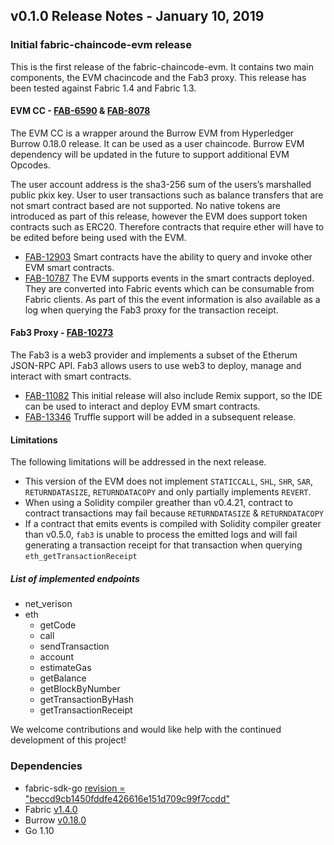 ## v0.1.0 Release Notes - January 10, 2019


### Initial fabric-chaincode-evm release


This is the first release of the fabric-chaincode-evm. It contains two main components, the EVM chacincode and the Fab3 proxy.
This release has been tested against Fabric 1.4 and Fabric 1.3.

#### EVM CC - [FAB-6590](https://jira.hyperledger.org/browse/FAB-6590) & [FAB-8078](https://jira.hyperledger.org/browse/FAB-8078)

The EVM CC is a wrapper around the Burrow EVM from  Hyperledger Burrow 0.18.0 release. It can be used as a user chaincode.
Burrow EVM dependency will be updated in the future to support additional EVM Opcodes.

The user account address is the sha3-256 sum of the users’s marshalled public pkix key. User to user transactions such as balance transfers that
are not smart contract based are not supported.
No native tokens are introduced as part of this release, however the EVM does support token contracts such as ERC20.
Therefore contracts that require ether will have to be edited before being used with the EVM.

- [FAB-12903](https://jira.hyperledger.org/browse/FAB-12903) Smart contracts have the ability to query and invoke other EVM smart contracts.
- [FAB-10787](https://jira.hyperledger.org/browse/FAB-10787) The EVM supports events in the smart contracts deployed.
They are converted into Fabric events which can be consumable from Fabric clients.
As part of this the event information is also available as a log when querying the Fab3 proxy for the transaction receipt.

#### Fab3 Proxy - [FAB-10273](https://jira.hyperledger.org/browse/FAB-10273)

The Fab3 is a web3 provider and implements a subset of the Etherum JSON-RPC API. Fab3 allows users to use web3 to deploy, manage and interact with smart contracts.

- [FAB-11082](https://jira.hyperledger.org/browse/FAB-11082) This initial release will also include Remix support,
so the IDE can be used to interact and deploy EVM smart contracts.
- [FAB-13346](https://jira.hyperledger.org/browse/FAB-13346) Truffle support will be added in a subsequent release.

#### Limitations
The following limitations will be addressed in the next release.

- This version of the EVM does not implement `STATICCALL`, `SHL`,
`SHR`, `SAR`, `RETURNDATASIZE`, `RETURNDATACOPY` and only
partially implements `REVERT`.
- When using a Solidity compiler greather than v0.4.21, contract
to contract transactions may fail because `RETURNDATASIZE` &
`RETURNDATACOPY`
- If a contract that emits events is compiled with Solidity
compiler greater than v0.5.0, `fab3` is unable to process the
emitted logs and will fail generating a transaction receipt for
that transaction when querying `eth_getTransactionReceipt`

##### List of implemented endpoints
- net_verison
- eth
  - getCode
  - call
  - sendTransaction
  - account
  - estimateGas
  - getBalance
  - getBlockByNumber
  - getTransactionByHash
  - getTransactionReceipt

We welcome contributions and would like help with the continued development of this project!


### Dependencies

- fabric-sdk-go [revision = "beccd9cb1450fddfe426616e151d709c99f7ccdd"](https://github.com/hyperledger/fabric-sdk-go/tree/beccd9cb1450fddfe426616e151d709c99f7ccdd)
- Fabric [v1.4.0](https://github.com/hyperledger/fabric/releases/tag/v1.4.0)
- Burrow [v0.18.0](https://github.com/hyperledger/burrow/releases/tag/v0.18.0)
- Go 1.10
